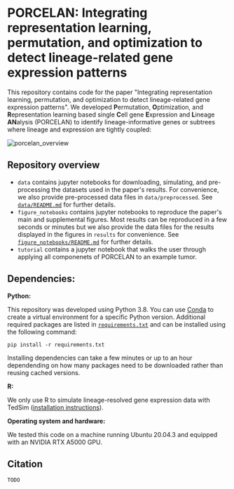 # PORCELAN: Integrating representation learning, permutation, and optimization to detect lineage-related gene expression patterns
This repository contains code for the paper "Integrating representation learning, permutation, and optimization to detect lineage-related gene expression patterns". We developed **P**ermutation, **O**ptimization, and **R**epresentation learning based single **C**ell gene **E**xpression and **L**ineage **AN**alysis (PORCELAN) to identify lineage-informative genes or subtrees where lineage and expression are tightly coupled:

![porcelan_overview](https://github.com/uhlerlab/porcelan/assets/34376746/bc4ba6c2-00c9-4d34-b4e6-332ba64cf829)

## Repository overview

* `data` contains jupyter notebooks for downloading, simulating, and pre-processing the datasets used in the paper's results. For convenience, we also provide pre-processed data files in `data/preprocessed`. See [`data/README.md`](data/README.md) for further details.
* `figure_notebooks` contains jupyter notebooks to reproduce the paper's main and supplemental figures. Most results can be reproduced in a few seconds or minutes but we also provide the data files for the results displayed in the figures in `results` for convenience. See [`figure_notebooks/README.md`](figure_notebooks/README.md) for further details.
* `tutorial` contains a jupyter notebook that walks the user through applying all componenets of PORCELAN to an example tumor.

## Dependencies:
**Python:**

This repository was developed using Python 3.8. You can use [Conda](https://conda.io/projects/conda/en/latest/user-guide/tasks/manage-environments.html#) to create a virtual environment for a specific Python version. Additional required packages are listed in [`requirements.txt`](requirements.txt) and can be installed using the following command:
```
pip install -r requirements.txt
```
Installing dependencies can take a few minutes or up to an hour dependending on how many packages need to be downloaded rather than reusing cached versions.

**R:**

We only use R to simulate lineage-resolved gene expression data with TedSim ([installation instructions](https://github.com/Galaxeee/TedSim/tree/main)).

**Operating system and hardware:**

We tested this code on a machine running Ubuntu 20.04.3 and equipped with an NVIDIA RTX A5000 GPU.

## Citation
```
TODO
```
